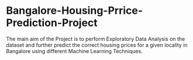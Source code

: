 # Bangalore-Housing-Prrice-Prediction-Project
The main aim of the Project is to perform Exploratory Data Analysis on the dataset and further predict the correct housing prices for a given locality in Bangalore using different Machine Learning Techniques.
